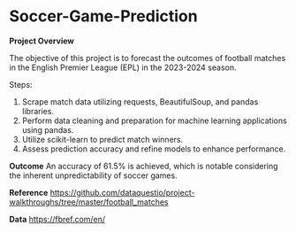 # Soccer-Game-Prediction

**Project Overview**

The objective of this project is to forecast the outcomes of football matches in the English Premier League (EPL) in the 2023-2024 season.

Steps:

1. Scrape match data utilizing requests, BeautifulSoup, and pandas libraries.
2. Perform data cleaning and preparation for machine learning applications using pandas.
3. Utilize scikit-learn to predict match winners.
4. Assess prediction accuracy and refine models to enhance performance.

**Outcome**
An accuracy of 61.5% is achieved, which is notable considering the inherent unpredictability of soccer games.

**Reference**
https://github.com/dataquestio/project-walkthroughs/tree/master/football_matches

**Data**
https://fbref.com/en/


